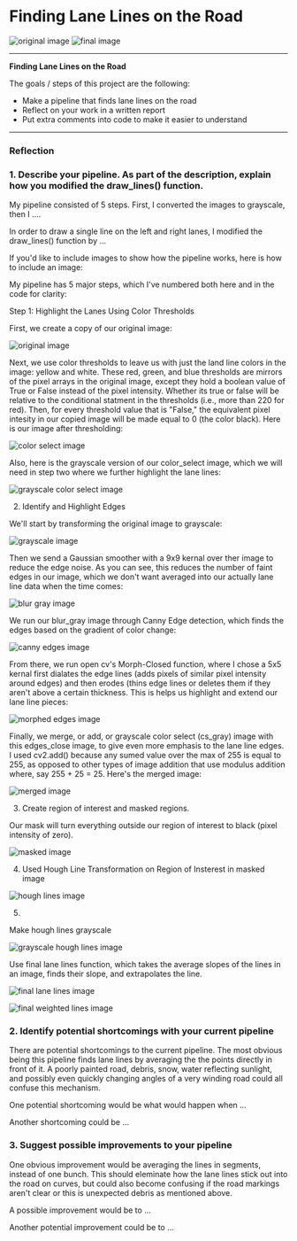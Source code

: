 # **Finding Lane Lines on the Road** 

![original image][original] ![final image][weighted_lines]

---

**Finding Lane Lines on the Road**

The goals / steps of this project are the following:
* Make a pipeline that finds lane lines on the road
* Reflect on your work in a written report
* Put extra comments into code to make it easier to understand

[//]: # (Image References)

[blur_gray]: ./examples/blur_gray.jpg "Blur Gray"
[color_select]: ./examples/color_select.jpg "Color Select"
[cs_gray]: ./examples/cs_gray.jpg "Grayscale Color Select"
[edges]: ./examples/edges.jpg "Canny Edges"
[edges_close]: ./examples/edges_close.jpg "Morph Closed Edges"
[final_lines]: ./examples/final_lines.jpg "Final Lines"
[gray]: ./examples/gray.jpg "Grayscale Original"
[gray_lines]: ./examples/gray_lines.jpg "Gray Lane Lines"
[lines_img]: ./examples/lines_img.jpg "Hough Lines"
[masked]: ./examples/masked.jpg "Masked Image"
[merged]: ./examples/merged.jpg "Merged Image"
[original]: ./examples/original.jpg "Original Image"
[weighted_lines]: ./examples/weighted_lines.jpg "Weighted Result Image"


---

### Reflection

### 1. Describe your pipeline. As part of the description, explain how you modified the draw_lines() function.

My pipeline consisted of 5 steps. First, I converted the images to grayscale, then I .... 

In order to draw a single line on the left and right lanes, I modified the draw_lines() function by ...

If you'd like to include images to show how the pipeline works, here is how to include an image: 

My pipeline has 5 major steps, which I've numbered both here and in the code for clarity:

Step 1: Highlight the Lanes Using Color Thresholds

First, we create a copy of our original image:

![original image][original]

Next, we use color thresholds to leave us with just the land line colors in the image: yellow and white. These red, green, and blue thresholds are mirrors of the pixel arrays in the original image, except they hold a boolean value of True or False instead of the pixel intensity.  Whether its true or false will be relative to the conditional statment in the thresholds (i.e., more than 220 for red). Then, for every threshold value that is "False," the equivalent pixel intesity in our copied image will be made equal to 0 (the color black).  Here is our image after thresholding:

![color select image][color_select]

Also, here is the grayscale version of our color_select image, which we will need in step two where we further highlight the lane lines:

![grayscale color select image][cs_gray]

2. Identify and Highlight Edges 

We'll start by transforming the original image to grayscale: 

![grayscale image][gray]

Then we send a Gaussian smoother with a 9x9 kernal over ther image to reduce the edge noise. As you can see, this reduces the number of faint edges in our image, which we don't want averaged into our actually lane line data when the time comes:  

![blur gray image][blur_gray]

We run our blur_gray image through Canny Edge detection, which finds the edges based on the gradient of color change:

![canny edges image][edges]

From there, we run open cv's Morph-Closed function, where I chose a 5x5 kernal first dialates the edge lines (adds pixels of similar pixel intensity around edges) and then erodes (thins edge lines or deletes them if they aren't above a certain thickness.  This is helps us highlight and extend our lane line pieces:

![morphed edges image][edges_close]

Finally, we merge, or add, or grayscale color select (cs_gray) image with this edges_close image, to give even more emphasis to the lane line edges.  I used cv2.add() because any sumed value over the max of 255 is equal to 255, as opposed to other types of image addition that use modulus addition where, say 255 + 25 = 25. Here's the merged image:

![merged image][merged]

3. Create region of interest and masked regions.

Our mask will turn everything outside our region of interest to black (pixel intensity of zero).

![masked image][masked]

4. Used Hough Line Transformation on Region of Insterest in masked image

![hough lines image][lines_img]

5. 

Make hough lines grayscale

![grayscale hough lines image][gray_lines]

Use final lane lines function, which takes the average slopes of the lines in an image, finds their slope, and extrapolates the line.

![final lane lines image][final_lines]



![final weighted lines image][weighted_lines]



### 2. Identify potential shortcomings with your current pipeline

There are potential shortcomings to the current pipeline.  The most obvious being this pipeline finds lane lines by averaging the the points directly in front of it.  A poorly painted road, debris, snow, water reflecting sunlight, and possibly even quickly changing angles of a very winding road could all confuse this mechanism.

One potential shortcoming would be what would happen when ... 

Another shortcoming could be ...


### 3. Suggest possible improvements to your pipeline

One obvious improvement would be averaging the lines in segments, instead of one bunch.  This should eleminate how the lane lines stick out into the road on curves, but could also become confusing if the road markings aren't clear or this is unexpected debris as mentioned above.  

A possible improvement would be to ...

Another potential improvement could be to ...
